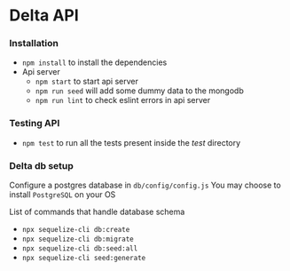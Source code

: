# Delta API

### Installation
- `npm install` to install the dependencies
- Api server
  - `npm start` to start api server
  - `npm run seed` will add some dummy data to the mongodb
  - `npm run lint` to check eslint errors in api server

### Testing API
- `npm test` to run all the tests present inside the _test_ directory

### Delta db setup

Configure a postgres database in `db/config/config.js`
You may choose to install `PostgreSQL` on your OS

List of commands that handle database schema
- `npx sequelize-cli db:create`
- `npx sequelize-cli db:migrate`
- `npx sequelize-cli db:seed:all`
- `npx sequelize-cli seed:generate`
